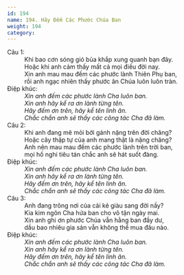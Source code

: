 ```yaml
---
id: 194
name: 194. Hãy Đếm Các Phước Chúa Ban
weight: 194
category: 
---
```

<dl><dt>Câu 1:</dt><dd data-verse="1">Khi bao cơn sóng gió bủa khắp xung quanh bạn đây. <br/>Hoặc khi anh cảm thấy mất cả mọi điều đời nay. <br/>Xin anh mau mau đếm các phước lành Thiên Phụ ban, <br/>rồi anh ngạc nhiên thấy phước ân Chúa luôn luôn tràn. </dd><dt>Điệp khúc:</dt><dd data-chorus="1"><em>Xin anh đếm các phước lành Cha luôn ban. <br/>Xin anh hãy kể ra ơn lành từng tên. <br/>Hãy đếm ơn trên, hãy kể tên linh ân. <br/>Chắc chắn anh sẽ thấy các công tác Cha đã làm. </em></dd><dt>Câu 2:</dt><dd data-verse="2">Khi anh đang mê mỏi bởi gánh nặng trên đời chăng? <br/>Hoặc cây thập tự của anh mang thật là nặng chăng? <br/>Anh nên mau mau đếm các phước lành trên trời ban, <br/>mọi hồ nghi tiêu tán chắc anh sẽ hát suốt đàng. </dd><dt>Điệp khúc:</dt><dd data-chorus="1"><em>Xin anh đếm các phước lành Cha luôn ban. <br/>Xin anh hãy kể ra ơn lành từng tên. <br/>Hãy đếm ơn trên, hãy kể tên linh ân. <br/>Chắc chắn anh sẽ thấy các công tác Cha đã làm. </em></dd><dt>Câu 3:</dt><dd data-verse="3">Anh đang trông nơi của cải kẻ giàu sang đời nầy? <br/>Kìa kim ngôn Cha hứa ban cho vô tận ngày mai. <br/>Xin anh ghi ơn phước Chúa vẫn hằng ban đầy dư, <br/>dầu bao nhiêu gia sản vẫn không thể mua đâu nào. </dd><dt>Điệp khúc:</dt><dd data-chorus="1"><em>Xin anh đếm các phước lành Cha luôn ban. <br/>Xin anh hãy kể ra ơn lành từng tên. <br/>Hãy đếm ơn trên, hãy kể tên linh ân. <br/>Chắc chắn anh sẽ thấy các công tác Cha đã làm. </em></dd></dl>
